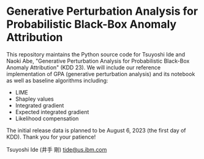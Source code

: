 # Generative Perturbation Analysis for Probabilistic Black-Box Anomaly Attribution

This repository maintains the Python source code for Tsuyoshi Ide and Naoki Abe, "Generative Perturbation Analysis for Probabilistic Black-Box
Anomaly Attribution" (KDD 23). We will include our reference implementation of GPA (generative perturbation analysis) and its notebook as well as baseline algorithms including:
- LIME
- Shapley values
- Integrated gradient
- Expected integrated gradient
- Likelihood compensation

The initial release data is planned to be August 6, 2023 (the first day of KDD). Thank you for your patience!

Tsuyoshi Ide (井手 剛)
tide@us.ibm.com 
